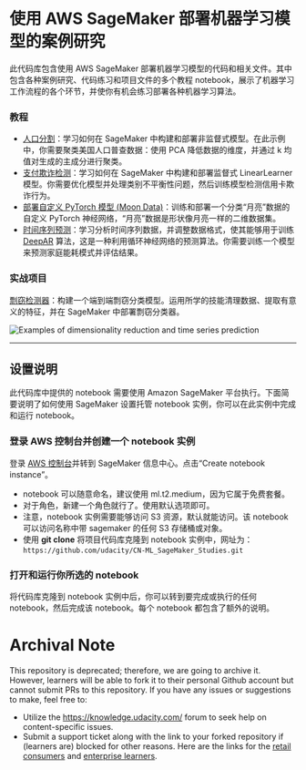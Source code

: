 # 使用 AWS SageMaker 部署机器学习模型的案例研究

此代码库包含使用 AWS SageMaker 部署机器学习模型的代码和相关文件。其中包含各种案例研究、代码练习和项目文件的多个教程 notebook，展示了机器学习工作流程的各个环节，并使你有机会练习部署各种机器学习算法。

### 教程

* [人口分割](https://github.com/udacity/ML_SageMaker_Studies/tree/master/Population_Segmentation)：学习如何在 SageMaker 中构建和部署非监督式模型。在此示例中，你需要聚类美国人口普查数据：使用 PCA 降低数据的维度，并通过 k 均值对生成的主成分进行聚类。
* [支付欺诈检测](https://github.com/udacity/ML_SageMaker_Studies/tree/master/Payment_Fraud_Detection)：学习如何在 SageMaker 中构建和部署监督式 LinearLearner 模型。你需要优化模型并处理类别不平衡性问题，然后训练模型检测信用卡欺诈行为。
* [部署自定义 PyTorch 模型 (Moon Data)](https://github.com/udacity/ML_SageMaker_Studies/tree/master/Moon_Data)：训练和部署一个分类“月亮”数据的自定义 PyTorch 神经网络，“月亮”数据是形状像月亮一样的二维数据集。
* [时间序列预测](https://github.com/udacity/ML_SageMaker_Studies/tree/master/Time_Series_Forecasting)：学习分析时间序列数据，并调整数据格式，使其能够用于训练 [DeepAR](https://docs.aws.amazon.com/sagemaker/latest/dg/deepar.html) 算法，这是一种利用循环神经网络的预测算法。你需要训练一个模型来预测家庭能耗模式并评估结果。

### 实战项目

[剽窃检测器](https://github.com/udacity/ML_SageMaker_Studies/tree/master/Project_Plagiarism_Detection)：构建一个端到端剽窃分类模型。运用所学的技能清理数据、提取有意义的特征，并在 SageMaker 中部署剽窃分类器。

![Examples of dimensionality reduction and time series prediction](./Time_Series_Forecasting/notebook_ims/example_applications.png)

---

## 设置说明

此代码库中提供的 notebook 需要使用 Amazon SageMaker 平台执行。下面简要说明了如何使用 SageMaker 设置托管 notebook 实例，你可以在此实例中完成和运行 notebook。

### 登录 AWS 控制台并创建一个 notebook 实例

登录 [AWS 控制台](https://console.aws.amazon.com)并转到 SageMaker 信息中心。点击“Create notebook instance”。
* notebook 可以随意命名，建议使用 ml.t2.medium，因为它属于免费套餐。
* 对于角色，新建一个角色就行了。使用默认选项即可。
* 注意，notebook 实例需要能够访问 S3 资源，默认就能访问。该 notebook 可以访问名称中带 sagemaker 的任何 S3 存储桶或对象。
* 使用 **git clone** 将项目代码库克隆到 notebook 实例中，网址为：`https://github.com/udacity/CN-ML_SageMaker_Studies.git`

### 打开和运行你所选的 notebook

将代码库克隆到 notebook 实例中后，你可以转到要完成或执行的任何 notebook，然后完成该 notebook。每个 notebook 都包含了额外的说明。

 # Archival Note 
 This repository is deprecated; therefore, we are going to archive it. However, learners will be able to fork it to their personal Github account but cannot submit PRs to this repository. If you have any issues or suggestions to make, feel free to: 
- Utilize the https://knowledge.udacity.com/ forum to seek help on content-specific issues. 
- Submit a support ticket along with the link to your forked repository if (learners are) blocked for other reasons. Here are the links for the [retail consumers](https://udacity.zendesk.com/hc/en-us/requests/new) and [enterprise learners](https://udacityenterprise.zendesk.com/hc/en-us/requests/new?ticket_form_id=360000279131).